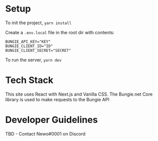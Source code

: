 # Setup

To init the project, `yarn install`

Create a `.env.local` file in the root dir with contents:

```shell
BUNGIE_API_KEY="KEY"
BUNGIE_CLIENT_ID="ID"
BUNGIE_CLIENT_SECRET="SECRET"
```

To run the server, `yarn dev`

# Tech Stack

This site uses React with Next.js and Vanilla CSS. The Bungie.net Core library is used to make requests to the Bungie API

# Developer Guidelines

TBD - Contact Newo#0001 on Discord
